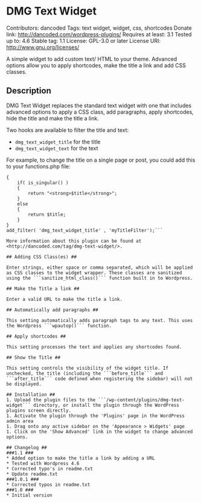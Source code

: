 # DMG Text Widget #
Contributors: dancoded
Tags: text widget, widget, css, shortcodes
Donate link: http://dancoded.com/wordpress-plugins/
Requires at least: 3.1
Tested up to: 4.6
Stable tag: 1.1
License: GPL-3.0 or later
License URI: http://www.gnu.org/licenses/

A simple widget to add custom text/ HTML to your theme. Advanced options allow you to apply shortcodes, make the title a link and add CSS classes.

## Description ##

DMG Text Widget replaces the standard text widget with one that includes advanced options to apply a CSS class, add paragraphs, apply shortcodes, hide the title and make the title a link.

Two hooks are available to filter the title and text:
* ```dmg_text_widget_title``` for the title
* ```dmg_text_widget_text``` for the text

For example, to change the title on a single page or post, you could add this to your functions.php file:


```function myTitleFilter( $title )
{
	if( is_singular() )
	{
		return "<strong>$title</strong>";
	}
	else
	{
		return $title;		
	}
}
add_filter( 'dmg_text_widget_title' , 'myTitleFilter');```

More information about this plugin can be found at <http://dancoded.com/tag/dmg-text-widget/>.

## Adding CSS Class(es) ##

Enter strings, either space or comma separated, which will be applied as CSS classes to the widget wrapper. These classes are sanitized using the ```sanitize_html_class()``` function built in to Wordpress.

## Make the Title a link ##

Enter a valid URL to make the title a link.

## Automatically add paragraphs ##

This setting automatically adds paragraph tags to any text. This uses the Wordpress ```wpautop()``` function.

## Apply shortcodes ##

This setting processes the text and applies any shortcodes found.

## Show the Title ##

This setting controls the visibility of the widget title. If unchecked, the title (including the ```before_title``` and ```after_title``` code defined when registering the sidebar) will not be displayed.

## Installation ##
1. Upload the plugin files to the ```/wp-content/plugins/dmg-text-widget``` directory, or install the plugin through the WordPress plugins screen directly.
1. Activate the plugin through the 'Plugins' page in the WordPress admin area
1. Drag onto any active sidebar on the 'Appearance > Widgets' page
1. Click on the 'Show Advanced' link in the widget to change advanced options.

## Changelog ##
###1.1 ###
* Added option to make the title a link by adding a URL
* Tested with Wordpress 4.6
* Corrected typo's in readme.txt
* Update readme.txt
###1.0.1 ###
* Corrected typos in readme.txt
###1.0 ###
* Initial version